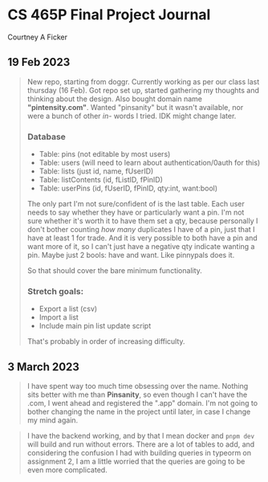# CS 465P Final Project Journal
  Courtney A Ficker


## 19 Feb 2023
> New repo, starting from doggr. Currently working as per our class last thursday (16 Feb). Got repo set up, started gathering my thoughts and thinking about the design. Also bought domain name **"pintensity.com"**. Wanted "pinsanity" but it wasn't available, nor were a bunch of other *in-* words I tried. IDK might change later.
> 
> ### Database
> * Table: pins (not editable by most users)
> * Table: users (will need to learn about authentication/0auth for this)
> * Table: lists (just id, name, fUserID)
> * Table: listContents (id, fListID, fPinID)
> * Table: userPins (id, fUserID, fPinID, qty:int, want:bool)
> 
> The only part I'm not sure/confident of is the last table. Each user needs to say whether they have or particularly want a pin. I'm not sure whether it's worth it to have them set a qty, because personally I don't bother counting *how many* duplicates I have of a pin, just that I have at least 1 for trade. And it is very possible to both have a pin and want more of it, so I can't just have a negative qty indicate wanting a pin. Maybe just 2 bools: have and want. Like pinnypals does it.
> 
> So that should cover the bare minimum functionality.
> ### Stretch goals:
> * Export a list (csv)
> * Import a list
> * Include main pin list update script
> 
> That's probably in order of increasing difficulty.

## 3 March 2023

> I have spent way too much time obsessing over the name. Nothing sits better with me than **Pinsanity**, so even though I can't have the .com, I went ahead and registered the ".app" domain. I'm not going to bother changing the name in the project until later, in case I change my mind again.

> I have the backend working, and by that I mean docker and `pnpm dev` will build and run without errors. There are a lot of tables to add, and considering the confusion I had with building queries in typeorm on assignment 2, I am a little worried that the queries are going to be even more complicated.